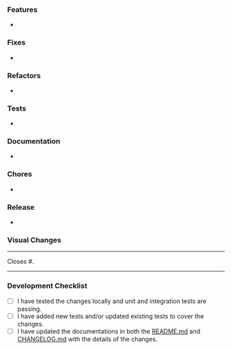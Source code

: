 <!-- You could omit the sections that are not applicable to the changes. -->

### Features <!-- Describe the features that you have added -->

-

### Fixes <!-- Describe the bug fixes that you have made -->

-

### Refactors <!-- Describe the refactors that you have made -->

-

### Tests <!-- Describe the tests that you have added or updated -->

-

### Documentation <!-- Describe the documentation changes that you have made -->

-

### Chores <!-- Describe the chores that you have done -->

-

### Release <!-- List the changes that will be included in the release -->

-

### Visual Changes <!-- Add screenshots, videos or GIFs to show the visual changes -->

---

Closes #<issue-number>.

---

### Development Checklist

<!-- Check each of the following items before submitting the pull request. You can omit items that are not applicable to the changes. -->

- [ ] I have tested the changes locally and unit and integration tests are passing.
- [ ] I have added new tests and/or updated existing tests to cover the changes.
- [ ] I have updated the documentations in both the [README.md](README.md) and [CHANGELOG.md](CHANGELOG.md) with the details of the changes.
